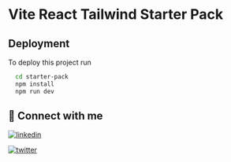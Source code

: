
# Vite React Tailwind Starter Pack




## Deployment

To deploy this project run

```bash
  cd starter-pack
  npm install
  npm run dev
```


## 🔗 Connect with me 

[![linkedin](https://img.shields.io/badge/linkedin-0A66C2?style=for-the-badge&logo=linkedin&logoColor=white)](https://www.linkedin.com/in/ridhampatel2k4/)

[![twitter](https://img.shields.io/badge/twitter-1DA1F2?style=for-the-badge&logo=twitter&logoColor=white)](https://twitter.com/ridhampatel2k4)

